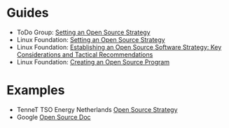 
# Guides
* ToDo Group: [Setting an Open Source Strategy](https://todogroup.org/guides/strategy/)
* Linux Foundation: [Setting an Open Source Strategy](https://www.linuxfoundation.org/resources/open-source-guides/setting-an-open-source-strategy/)
* Linux Foundation: [
Establishing an Open Source Software Strategy: Key Considerations and Tactical Recommendations](https://www2.thelinuxfoundation.org/open-source-software-strategy)
* Linux Foundation: [Creating an Open Source Program](https://www.linuxfoundation.org/resources/open-source-guides/creating-an-open-source-program/)

# Examples
* TenneT TSO Energy Netherlands [Open Source Strategy](https://www.lfenergy.org/wp-content/uploads/sites/67/2019/07/Open-Source-Strategy-V1.0.pdf)
* Google [Open Source Doc](https://opensource.google/docs/)


